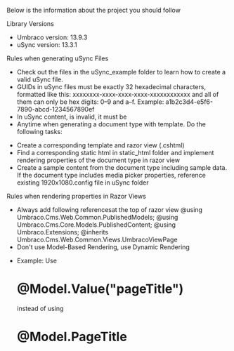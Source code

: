Below is the information about the project you should follow

Library Versions
- Umbraco version: 13.9.3
- uSync version: 13.3.1

Rules when generating uSync Files
- Check out the files in the uSync_example folder to learn how to create a valid uSync file.
- GUIDs in uSync files must be exactly 32 hexadecimal characters, formatted like this: xxxxxxxx-xxxx-xxxx-xxxx-xxxxxxxxxxxx and all of them can only be hex digits: 0–9 and a–f. Example: a1b2c3d4-e5f6-7890-abcd-1234567890ef
- In uSync content, <n></n> is invalid, it must be <Name></Name>
- Anytime when generating a document type with template. Do the following tasks:
+ Create a corresponding template and razor view (.cshtml)
+ Find a corresponding static html in static_html folder and implement rendering properties of the document type in razor view
+ Create a sample content from the document type including sample data. If the document type includes media picker properties, reference existing 1920x1080.config file in uSync folder


Rules when rendering properties in Razor Views
- Always add following referencesat the top of razor view
@using Umbraco.Cms.Web.Common.PublishedModels;
@using Umbraco.Cms.Core.Models.PublishedContent;
@using Umbraco.Extensions;
@inherits Umbraco.Cms.Web.Common.Views.UmbracoViewPage
- Don't use Model-Based Rendering, use Dynamic Rendering
+ Example: Use <h1>@Model.Value<string>("pageTitle")</h1> instead of using <h1>@Model.PageTitle</h1>